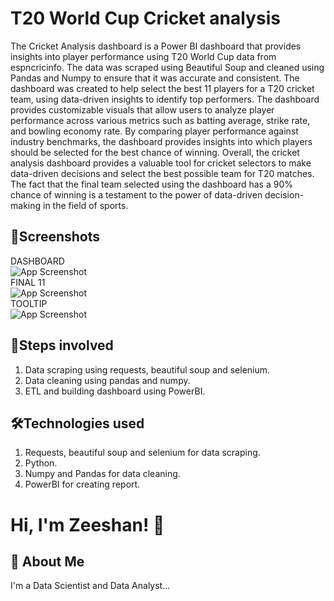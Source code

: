 
# T20 World Cup Cricket analysis
The Cricket Analysis dashboard is a Power BI dashboard that provides insights into player performance using T20 World Cup data from espncricinfo. The data was scraped using Beautiful Soup and cleaned using Pandas and Numpy to ensure that it was accurate and consistent. The dashboard was created to help select the best 11 players for a T20 cricket team, using data-driven insights to identify top performers. The dashboard provides customizable visuals that allow users to analyze player performance across various metrics such as batting average, strike rate, and bowling economy rate. By comparing player performance against industry benchmarks, the dashboard provides insights into which players should be selected for the best chance of winning. Overall, the cricket analysis dashboard provides a valuable tool for cricket selectors to make data-driven decisions and select the best possible team for T20 matches. The fact that the final team selected using the dashboard has a 90% chance of winning is a testament to the power of data-driven decision-making in the field of sports.

## 📸Screenshots
DASHBOARD  
![App Screenshot](https://drive.google.com/uc?export=view&id=1Wmci5VjMSdhiuSgG-2gpI1Hf-oKCw5OJ)  
FINAL 11  
![App Screenshot](https://drive.google.com/uc?export=view&id=1psIYqfCXKu1T5Z0UNz16Cxp8GjBU65a6)    
TOOLTIP  
![App Screenshot](https://drive.google.com/uc?export=view&id=1e-CE5ZLjvOnixBNXig8FO73IP2EhBftr) 
## 👣Steps involved
1) Data scraping using requests, beautiful soup and selenium.
2) Data cleaning using pandas and numpy.
3) ETL and building dashboard using PowerBI.
## 🛠Technologies used
1) Requests, beautiful soup and selenium for data scraping.
2) Python.
3) Numpy and Pandas for data cleaning.
4) PowerBI for creating report.

# Hi, I'm Zeeshan! 👋


## 🚀 About Me
I'm a Data Scientist and Data Analyst...
